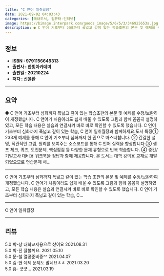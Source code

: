 ```yaml
---
title: "C 언어 일취월장"
date: 2021-09-02 04:03:43
categories: [국내도서, 컴퓨터-인터넷]
image: https://bimage.interpark.com/goods_image/5/6/5/3/346925653s.jpg
description: ● C 언어 기초부터 심화까지 폭넓고 깊이 있는 학습초판의 본문 및 예제를 수정/보완하여 개정했습니다. C 언어가 처음이라도 쉽게 배울 수 있도록 그림과 함께 꼼꼼히 설명하였고, 모든 학습 내용은 실습과 연결시켜 바로 바로 확인할 수 있도록 했습니다. C 언어 기초부터 심화까지 폭넓고
---
```


## **정보**

- **ISBN : 9791156645313**
- **출판사 : 한빛아카데미**
- **출판일 : 20210224**
- **저자 : 신윤환**

------



## **요약**

●  C 언어 기초부터 심화까지 폭넓고 깊이 있는 학습초판의 본문 및 예제를 수정/보완하여 개정했습니다. C 언어가 처음이라도 쉽게 배울 수 있도록 그림과 함께 꼼꼼히 설명하였고, 모든 학습 내용은 실습과 연결시켜 바로 바로 확인할 수 있도록 했습니다. C 언어 기초부터 심화까지 폭넓고 깊이 있는 학습, C 언어 일취월장과 함께하세요.도서 특징① 233개 예제를 통해 C 언어 기초부터 심화까지 한 권으로 마스터합니다. ② 간결한 설명, 직관적인 그림, 원리를 보여주는 소스코드를 통해 C 언어 실력을 향상합니다.③ 셀프 체크, 퀴즈, 도전문제, 핵심점검 등 다양한 문제 유형으로 반복 학습합니다. ④ 중간/기말고사 대비용 워크북을 정답과 함께 제공합니다. 본 도서는 대학 강의용 교재로 개발되었으므로 연습문제 해...

------

C 언어 기초부터 심화까지 
폭넓고 깊이 있는 학습
초판의 본문 및 예제를 수정/보완하여 개정했습니다. C 언어가 처음이라도 쉽게 배울 수 있도록 그림과 함께 꼼꼼히 설명하였고, 모든 학습 내용은 실습과 연결시켜 바로 바로 확인할 수 있도록 했습니다. C 언어 기초부터 심화까지 폭넓고 깊이 있는 학습, C... 

------


C 언어 일취월장 

------


## **리뷰** 

5.0 박-상 대학교제용으로 샀어요 2021.08.31 <br/>5.0 박-진 잘볼께요. 2021.05.10 <br/>5.0 문-철 열공준비중^^ 2021.04.07 <br/>5.0 김-현 예제 문제도 많네요ㅎㅎ 2021.03.20 <br/>5.0 홍- 굿굿... 2021.03.19 <br/>